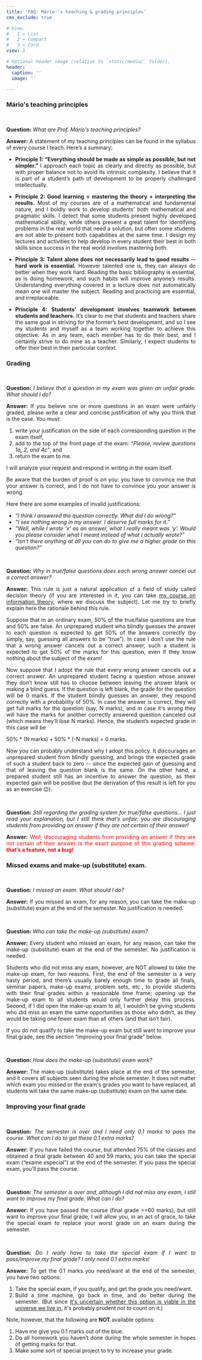 ```yaml
---
title: 'FAQ: Mário''s teaching & grading principles'
cms_exclude: true

# View.
#   1 = List
#   2 = Compact
#   3 = Card
view: 2

# Optional header image (relative to `static/media/` folder).
header:
  caption: ''
  image: ''

---
```


<div style="text-align: justify"> 

### Mário's teaching principles

</br>

**Question:** *What are Prof. Mário's teaching principles?*

**Answer:** A statement of my teaching principles can be found in the syllabus of every course I teach. Here’s a summary:

- **Principle 1: “Everything should be made as simple as possible, but not simpler.”**
  I approach each topic as clearly and directly as possible, but with proper balance not to avoid its intrinsic complexity. I believe that it is part of a student’s path of development to be properly challenged intellectually.

- **Principle 2: Good learning = mastering the theory + interpreting the results.**
  Most of my courses are of a mathematical and fundamental nature, and I boldly work to develop students’ both mathematical and pragmatic skills. I detect that some students present highly developed mathematical ability, while others present a great talent for identifying problems in the real world that need a solution, but often some students are not able to present both capabilities at the same time. I design my lectures and activities to help develop in every student their best in both skills since success in the real world involves mastering both.

- **Principle 3: Talent alone does not necessarily lead to good results -- hard work is essential.**
  However talented one is, they can always do better when they work hard. Reading the basic bibliography is essential, as is doing homework, and such habits will improve anyone’s results. Understanding everything covered in a lecture does not automatically mean one will master the subject. Reading and practicing are essential, and irreplaceable.

- **Principle 4: Students’ development involves teamwork between students and teachers.**
  It’s clear to me that students and teachers share the same goal in striving for the former’s best development, and so I see my students and myself as a team working together to achieve this objective. As in any team, each member has to do their best, and I certainly strive to do mine as a teacher. Similarly, I expect students to offer their best in their particular context.


### Grading

</br>

**Question:** *I believe that a question in my exam was given an unfair grade. What should I do?*

**Answer:** If you believe one or more questions in an exam were unfairly graded, please write a clear and concise justification of why you think that is the case. You must:

1. write your justification on the side of each corresponding question in the exam itself,
1. add to the top of the front page of the exam: *“Please, review questions 1a, 2, and 4c”*, and
1. return the exam to me.

I will analyze your request and respond in writing in the exam itself.

Be aware that the burden of proof is on you: you have to convince me that your answer is correct, and I do not have to convince you your answer is wrong.

Here there are some examples of invalid justifications:

- *“I think I answered the question correctly. What did I do wrong?”*
- *“I see nothing wrong in my answer. I deserve full marks for it.”*
- *“Well, while I wrote ‘x’ as an answer, what I really meant was ‘y’. Would you please consider what I meant instead of what I actually wrote?”*
-  *“Isn’t there anything at all you can do to give me a higher grade on this question?”*

</br>

**Question:** *Why in true/false questions does each wrong answer cancel out a correct answer?*

**Answer:** This rule is just a natural application of a field of study called decision theory (if you are interested in it, you can take [my course on information theory](www.dcc.ufmg.br/~msalvim/info-theory), where we discuss the subject). Let me try to briefly explain here the rationale behind this rule.

Suppose that in an ordinary exam, 50% of the true/false questions are true and 50% are false. An unprepared student who blindly guesses the answer to each question is expected to get 50% of the answers correctly (by simply, say, guessing all answers to be “true”). In case I don’t use the rule that a wrong answer cancels out a correct answer, such a student is expected to get 50% of the marks for this question, even if they know nothing about the subject of the exam!

Now suppose that I adopt the rule that every wrong answer cancels out a correct answer. An unprepared student facing a question whose answer they don’t know still has to choose between leaving the answer blank or making a blind guess. If the question is left blank, the grade for the question will be 0 marks. If the student blindly guesses an answer, they respond  correctly with a probability of 50%. In case the answer is correct, they will get full marks for the question (say, N marks), and in case it's wrong they will have the marks for another correctly answered question canceled out (which means they’ll lose N marks). Hence, the student’s expected grade in this case will be

50% * (N marks) + 50% * (-N marks) = 0 marks.

Now you can probably understand why I adopt this policy. It discourages an unprepared student from blindly guessing, and brings the expected grade of such a student back to zero -- since the expected gain of guessing and that of leaving the question blank is the same. On the other hand, a prepared student still has an incentive to answer the question, as their expected gain will be positive (but the derivation of this result is left for you as an exercise 😉).

</br>

**Question:** *Still regarding the grading system for true/false questions… I just read your explanation, but I still think that’s unfair: you are discouraging students from providing an answer if they are not certain of their answer!*

**Answer:** <span style="color:red">Well, discouraging students from providing an answer if they are not certain of their answer is the exact purpose of this grading scheme: **that’s a feature, not a bug!**</span>

### Missed exams and make-up (substitute) exam.

</br>

**Question:** *I missed an exam. What should I do?*

**Answer:** If you missed an exam, for any reason, you can take the make-up (substitute) exam at the end of the semester. No justification is needed.

</br>

**Question:** *Who can take the make-up (substitute) exam?*

**Answer:** Every student who missed an exam, for any reason, can take the make-up (substitute) exam at the end of the semester. No justification is needed.

Students who did not miss any exam, however, are NOT allowed to take the make-up exam, for two reasons. First, the end of the semester is a very hasty period, and there’s usually barely enough time to grade all finals, seminar papers, make-up exams, problem sets, etc., to provide students with their final grades within a reasonable time frame; opening up the make-up exam to all students would only further delay this process. Second, if I did open the make-up exam to all, I wouldn’t be giving students who did miss an exam the same opportunities as those who didn’t, as they would be taking one fewer exam than all others (and that isn’t fair).

If you do not qualify to take the make-up exam but still want to improve your final grade, see the section “improving your final grade” below.

</br>

**Question:** *How does the make-up (substitute) exam work?*

**Answer:** The make-up (substitute) takes place at the end of the semester, and it covers all subjects seen during the whole semester. It does not matter which exam you missed or the exam's grades you want to have replaced, all students will take the same make-up (substitute) exam on the same date.

### Improving your final grade

</br>

**Question:** *The semester is over and I need only 0.1 marks to pass the course. What can I do to get these 0.1 extra marks?*

**Answer:** If you have failed the course, but attended 75% of the classes and obtained a final grade between 40 and 59 marks, you can take the special exam (“exame especial”) at the end of the semester. If you pass the special exam, you’ll pass the course.

</br>

**Question:** *The semester is over and, although I did not miss any exam, I still want to improve my final grade. What can I do?*

**Answer:**  If you have passed the course (final grade >=60 marks), but still want to improve your final grade, I will allow you, in an act of grace, to take the special exam to replace your worst grade on an exam during the semester.

</br>

**Question:** *Do I really have to take the special exam if I want to pass/improve my final grade? I only need 0.1 extra marks!*

**Answer:** To get the 0.1 marks you need/want at the end of the semester, you have two options:

1. Take the special exam, if you qualify, and get the grade you need/want.
1. Build a time machine, go back in time, and do better during the semester. (But since [it's uncertain whether this option is viable in the universe we live in](https://en.wikipedia.org/wiki/Time_travel), it's probably prudent not to count on it.)

Note, however, that the following are **NOT** available options:

1. Have me give you 0.1 marks out of the blue.
1. Do all homework you haven’t done during the whole semester in hopes of getting marks for that.
1. Make some sort of special project to try to increase your grade.

</div>
